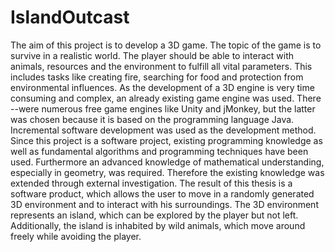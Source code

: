 # IslandOutcast
The aim of this project is to develop a 3D game. The topic of the game is to survive in a realistic world. The player should be able to interact with animals, resources and the environment to fulfill all vital parameters. This includes tasks like creating fire, searching for food and protection from environmental influences.  As the development of a 3D engine is very time consuming and complex, an already existing game engine was used. There --were numerous free game engines like Unity and jMonkey, but the latter was chosen because it is based on the programming language Java. Incremental software development was used as the development method. Since this project is a software project, existing programming knowledge as well as fundamental algorithms and programming techniques have been used. Furthermore an advanced knowledge of mathematical understanding, especially in geometry, was required. Therefore the existing knowledge was extended through external investigation. The result of this thesis is a software product, which allows the user to move in a randomly generated 3D environment and to interact with his surroundings. The 3D environment represents an island, which can be explored by the player but not left. Additionally, the island is inhabited by wild animals, which move around freely while avoiding the player.
